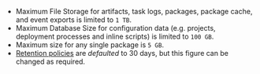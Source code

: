 - Maximum File Storage for artifacts, task logs, packages, package cache, and event exports is limited to `1 TB`.
- Maximum Database Size for configuration data (e.g. projects, deployment processes and inline scripts) is limited to `100 GB`.
- Maximum size for any single package is `5 GB`.
- [Retention policies](/docs/administration/retention-policies) are *defaulted* to 30 days, but this figure can be changed as required.